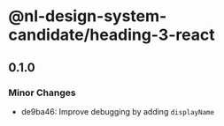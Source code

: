# @nl-design-system-candidate/heading-3-react

## 0.1.0

### Minor Changes

- de9ba46: Improve debugging by adding `displayName`
